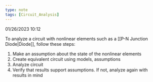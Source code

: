 ```yaml
---
type: note
tags: [Circuit_Analysis]
---
```

01/26/2023 10:12

  

To analyze a circuit with nonlinear elements such as a [[P-N Junction Diode|Diode]], follow these steps:

1. Make an assumption about the state of the nonlinear elements
2. Create equivalent circuit using models, assumptions
3. Analyze circuit
4. Verify that results support assumptions. If not, analyze again with results in mind